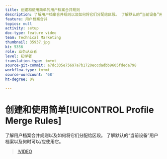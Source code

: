 ```yaml
---
title: 创建和使用简单的用户档案合并规则
description: 了解用户档案合并规则以及如何将它们分配给区段。 了解默认的“当前设备”用户档案以及何时可以/应使用它。
feature: 用户档案合并
topics: null
activity: setup
doc-type: feature video
team: Technical Marketing
thumbnail: 35937.jpg
kt: 5356
role: 业务从业者
level: 初学者
translation-type: tm+mt
source-git-commit: a7dc335e75697a7b1720eccdadbb9605fdeda798
workflow-type: tm+mt
source-wordcount: '68'
ht-degree: 0%

---
```



# 创建和使用简单[!UICONTROL Profile Merge Rules]

了解用户档案合并规则以及如何将它们分配给区段。 了解默认的“当前设备”用户档案以及何时可以/应使用它。

>[!VIDEO](https://video.tv.adobe.com/v/35937/?quality=12&learn=on)
